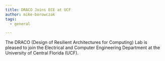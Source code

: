 ```yaml
---
title: DRACO Joins ECE at UCF
author: mike-borowczak
tags:
  - general

---
```


The DRACO (Design of Resilient Architectures for Computing) Lab is pleased to join the Electrical and Computer Engineering Department at the University of Central Florida (UCF).  